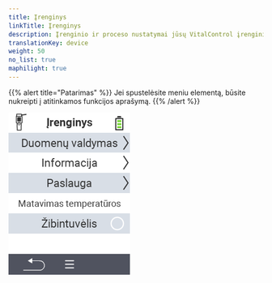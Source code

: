 ```yaml
---
title: Įrenginys
linkTitle: Įrenginys
description: Įrenginio ir proceso nustatymai jūsų VitalControl įrenginiui
translationKey: device
weight: 50
no_list: true
maphilight: true
---
```

{{% alert title="Patarimas" %}}
Jei spustelėsite meniu elementą, būsite nukreipti į atitinkamos funkcijos aprašymą.
{{% /alert %}}

<img src="images/menu.png" alt="VitalControl Įrenginys" title="Įrenginys" usemap="#workmap" class="maphilight" />

<map name="workmap">
  <area shape="rect" coords="2,40,238,80" alt="Duomenų valdymas" title="Vykdykite duomenų atsargines kopijas, eksportuokite savo duomenis ir atstatykite įrenginį&#10;Pelės spustelėjimas: atidaryti dokumentaciją" href="/en/docs/device/data-management/">
  <area shape="rect" coords="2,80,238,120" alt="Informacija" title="Peržiūrėkite svarbią programinės ir techninės įrangos informaciją&#10;Pelės spustelėjimas: atidaryti dokumentaciją" href="/en/docs/device/info/">
  <area shape="rect" coords="2,120,238,160" alt="Aptarnavimas" title="Patikrinkite savo įrenginio tvarkykles, atnaujinkite programinę įrangą ir atlikite diapazono testą&#10;Pelės spustelėjimas: atidaryti dokumentaciją" href="/en/docs/device/service/">
  <area shape="rect" coords="2,160,238,200" alt="Temperatūros matavimas" title="Patikrinkite savo įrenginio temperatūros matavimą&#10;Pelės spustelėjimas: atidaryti dokumentaciją" href="/en/docs/device/temperature-measurement/">
  <area shape="rect" coords="2,200,238,240" alt="Žibintuvėlis" title="Įjunkite arba išjunkite šviesą savo VitalControl įrenginyje&#10;Pelės spustelėjimas: atidaryti dokumentaciją" href="/en/docs/device/flashlight/">

  <area shape="rect" coords="2,282,97,318" alt="Atgal" title="Grįžti vienu lygiu atgal" href="/en/docs/menu/mainmenu/">
</map>
